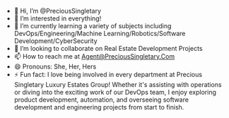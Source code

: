 - 👋 Hi, I’m @PreciousSingletary
- 👀 I’m interested in everything! 
- 🌱 I’m currently learning a variety of subjects including DevOps/Engineering/Machine Learning/Robotics/Software Development/CyberSecurity
- 💞️ I’m looking to collaborate on Real Estate Development Projects
- 📫 How to reach me at Agent@PreciousSingletary.Com
- 😄 Pronouns: She, Her, Hers
- ⚡ Fun fact:  I love being involved in every department at Precious Singletary Luxury Estates Group! Whether it's assisting with operations or diving into the exciting work of our DevOps team, I enjoy exploring product development, automation, and overseeing software development and engineering projects from start to finish.
<!---
PreciousSingletary/PreciousSingletary is a ✨ special ✨ repository because its `README.md` (this file) appears on your GitHub profile.
You can click the Preview link to take a look at your changes.
--->
